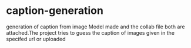 # caption-generation
generation of caption from image
Model made and the collab file both are attached.The project tries to guess the caption of images given in the specifed url or uploaded
